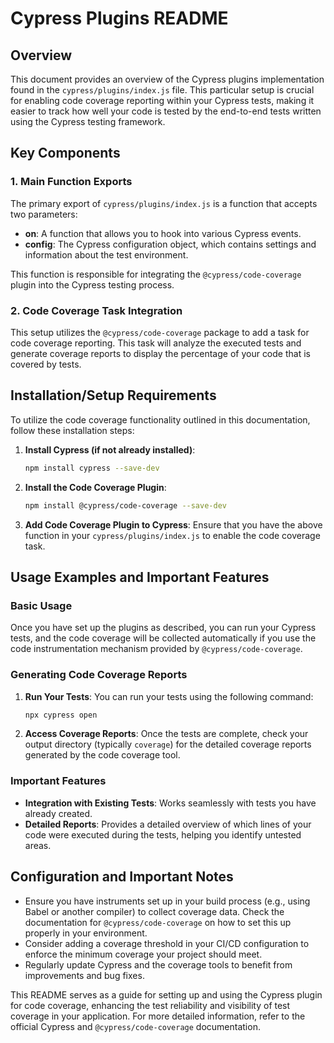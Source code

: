 # Cypress Plugins README

## Overview

This document provides an overview of the Cypress plugins implementation found in the `cypress/plugins/index.js` file. This particular setup is crucial for enabling code coverage reporting within your Cypress tests, making it easier to track how well your code is tested by the end-to-end tests written using the Cypress testing framework.

## Key Components

### 1. Main Function Exports

The primary export of `cypress/plugins/index.js` is a function that accepts two parameters:

- **on**: A function that allows you to hook into various Cypress events.
- **config**: The Cypress configuration object, which contains settings and information about the test environment.

This function is responsible for integrating the `@cypress/code-coverage` plugin into the Cypress testing process.

### 2. Code Coverage Task Integration

This setup utilizes the `@cypress/code-coverage` package to add a task for code coverage reporting. This task will analyze the executed tests and generate coverage reports to display the percentage of your code that is covered by tests.

## Installation/Setup Requirements

To utilize the code coverage functionality outlined in this documentation, follow these installation steps:

1. **Install Cypress (if not already installed)**:
   ```bash
   npm install cypress --save-dev
   ```

2. **Install the Code Coverage Plugin**:
   ```bash
   npm install @cypress/code-coverage --save-dev
   ```

3. **Add Code Coverage Plugin to Cypress**:
   Ensure that you have the above function in your `cypress/plugins/index.js` to enable the code coverage task.

## Usage Examples and Important Features

### Basic Usage

Once you have set up the plugins as described, you can run your Cypress tests, and the code coverage will be collected automatically if you use the code instrumentation mechanism provided by `@cypress/code-coverage`.

### Generating Code Coverage Reports

1. **Run Your Tests**: You can run your tests using the following command:
   ```bash
   npx cypress open
   ```

2. **Access Coverage Reports**: Once the tests are complete, check your output directory (typically `coverage`) for the detailed coverage reports generated by the code coverage tool.

### Important Features

- **Integration with Existing Tests**: Works seamlessly with tests you have already created.
- **Detailed Reports**: Provides a detailed overview of which lines of your code were executed during the tests, helping you identify untested areas.
  
## Configuration and Important Notes

- Ensure you have instruments set up in your build process (e.g., using Babel or another compiler) to collect coverage data. Check the documentation for `@cypress/code-coverage` on how to set this up properly in your environment.
- Consider adding a coverage threshold in your CI/CD configuration to enforce the minimum coverage your project should meet.
- Regularly update Cypress and the coverage tools to benefit from improvements and bug fixes.

This README serves as a guide for setting up and using the Cypress plugin for code coverage, enhancing the test reliability and visibility of test coverage in your application. For more detailed information, refer to the official Cypress and `@cypress/code-coverage` documentation.